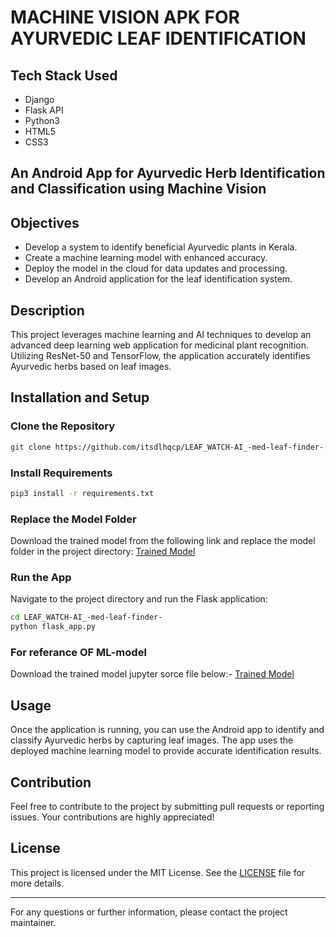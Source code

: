 
# MACHINE VISION APK FOR AYURVEDIC LEAF IDENTIFICATION

## Tech Stack Used
- Django
- Flask API
- Python3
- HTML5
- CSS3

## An Android App for Ayurvedic Herb Identification and Classification using Machine Vision

## Objectives

- Develop a system to identify beneficial Ayurvedic plants in Kerala.
- Create a machine learning model with enhanced accuracy.
- Deploy the model in the cloud for data updates and processing.
- Develop an Android application for the leaf identification system.

## Description

This project leverages machine learning and AI techniques to develop an advanced deep learning web application for medicinal plant recognition. Utilizing ResNet-50 and TensorFlow, the application accurately identifies Ayurvedic herbs based on leaf images.

## Installation and Setup

### Clone the Repository
```bash
git clone https://github.com/itsdlhqcp/LEAF_WATCH-AI_-med-leaf-finder-.git
```

### Install Requirements
```bash
pip3 install -r requirements.txt
```

### Replace the Model Folder
Download the trained model from the following link and replace the model folder in the project directory:
[Trained Model](https://drive.google.com/file/d/1ReCSTXoSDQsdjFMnzsO7z149B9kgh3E6/view?usp=drive_link)

### Run the App
Navigate to the project directory and run the Flask application:
```bash
cd LEAF_WATCH-AI_-med-leaf-finder-
python flask_app.py
```



### For referance OF ML-model
Download the trained model jupyter sorce file below:-
[Trained Model](https://drive.google.com/drive/folders/1OLztnR-Wxs64g9zm0qPgQd_5BI8cE2Wy?usp=drive_link)

## Usage
Once the application is running, you can use the Android app to identify and classify Ayurvedic herbs by capturing leaf images. The app uses the deployed machine learning model to provide accurate identification results.

## Contribution
Feel free to contribute to the project by submitting pull requests or reporting issues. Your contributions are highly appreciated!

## License
This project is licensed under the MIT License. See the [LICENSE](LICENSE) file for more details.

---

For any questions or further information, please contact the project maintainer.
